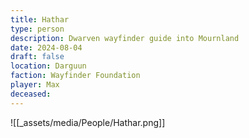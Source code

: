 ```yaml
---
title: Hathar
type: person
description: Dwarven wayfinder guide into Mournland
date: 2024-08-04
draft: false
location: Darguun
faction: Wayfinder Foundation
player: Max
deceased:
---
```

![[_assets/media/People/Hathar.png]]